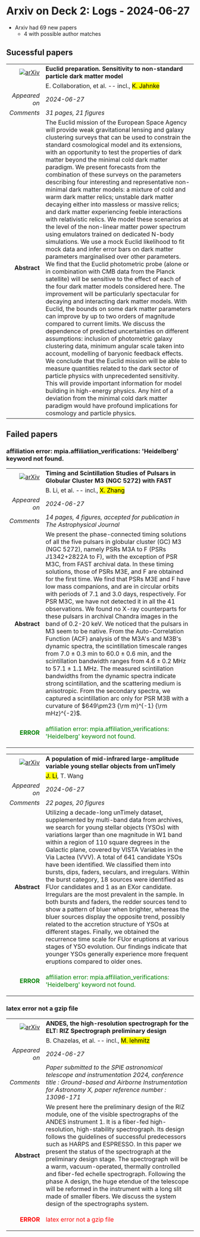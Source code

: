 # Arxiv on Deck 2: Logs - 2024-06-27

* Arxiv had 69 new papers
    * 4 with possible author matches

## Sucessful papers


|||
|---:|:---|
| [![arXiv](https://img.shields.io/badge/arXiv-2406.18274-b31b1b.svg)](https://arxiv.org/abs/2406.18274) | **Euclid preparation. Sensitivity to non-standard particle dark matter model**  |
|| E. Collaboration, et al. -- incl., <mark>K. Jahnke</mark> |
|*Appeared on*| *2024-06-27*|
|*Comments*| *31 pages, 21 figures*|
|**Abstract**|            The Euclid mission of the European Space Agency will provide weak gravitational lensing and galaxy clustering surveys that can be used to constrain the standard cosmological model and its extensions, with an opportunity to test the properties of dark matter beyond the minimal cold dark matter paradigm. We present forecasts from the combination of these surveys on the parameters describing four interesting and representative non-minimal dark matter models: a mixture of cold and warm dark matter relics; unstable dark matter decaying either into massless or massive relics; and dark matter experiencing feeble interactions with relativistic relics. We model these scenarios at the level of the non-linear matter power spectrum using emulators trained on dedicated N-body simulations. We use a mock Euclid likelihood to fit mock data and infer error bars on dark matter parameters marginalised over other parameters. We find that the Euclid photometric probe (alone or in combination with CMB data from the Planck satellite) will be sensitive to the effect of each of the four dark matter models considered here. The improvement will be particularly spectacular for decaying and interacting dark matter models. With Euclid, the bounds on some dark matter parameters can improve by up to two orders of magnitude compared to current limits. We discuss the dependence of predicted uncertainties on different assumptions: inclusion of photometric galaxy clustering data, minimum angular scale taken into account, modelling of baryonic feedback effects. We conclude that the Euclid mission will be able to measure quantities related to the dark sector of particle physics with unprecedented sensitivity. This will provide important information for model building in high-energy physics. Any hint of a deviation from the minimal cold dark matter paradigm would have profound implications for cosmology and particle physics.         |

## Failed papers

### affiliation error: mpia.affiliation_verifications: 'Heidelberg' keyword not found. 


|||
|---:|:---|
| [![arXiv](https://img.shields.io/badge/arXiv-2406.18169-b31b1b.svg)](https://arxiv.org/abs/2406.18169) | **Timing and Scintillation Studies of Pulsars in Globular Cluster M3 (NGC 5272) with FAST**  |
|| B. Li, et al. -- incl., <mark>X. Zhang</mark> |
|*Appeared on*| *2024-06-27*|
|*Comments*| *14 pages, 4 figures, accepted for publication in The Astrophysical Journal*|
|**Abstract**|            We present the phase-connected timing solutions of all the five pulsars in globular cluster (GC) M3 (NGC 5272), namely PSRs M3A to F (PSRs J1342+2822A to F), with the exception of PSR M3C, from FAST archival data. In these timing solutions, those of PSRs M3E, and F are obtained for the first time. We find that PSRs M3E and F have low mass companions, and are in circular orbits with periods of 7.1 and 3.0 days, respectively. For PSR M3C, we have not detected it in all the 41 observations. We found no X-ray counterparts for these pulsars in archival Chandra images in the band of 0.2-20 keV. We noticed that the pulsars in M3 seem to be native. From the Auto-Correlation Function (ACF) analysis of the M3A's and M3B's dynamic spectra, the scintillation timescale ranges from $7.0\pm0.3$ min to $60.0\pm0.6$ min, and the scintillation bandwidth ranges from $4.6\pm0.2$ MHz to $57.1\pm1.1$ MHz. The measured scintillation bandwidths from the dynamic spectra indicate strong scintillation, and the scattering medium is anisotropic. From the secondary spectra, we captured a scintillation arc only for PSR M3B with a curvature of $649\pm23 {\rm m}^{-1} {\rm mHz}^{-2}$.         |
|<p style="color:green"> **ERROR** </p>| <p style="color:green">affiliation error: mpia.affiliation_verifications: 'Heidelberg' keyword not found.</p> |


|||
|---:|:---|
| [![arXiv](https://img.shields.io/badge/arXiv-2406.18303-b31b1b.svg)](https://arxiv.org/abs/2406.18303) | **A population of mid-infrared large-amplitude variable young stellar objects from unTimely**  |
|| <mark>J. Li</mark>, T. Wang |
|*Appeared on*| *2024-06-27*|
|*Comments*| *22 pages, 20 figures*|
|**Abstract**|            Utilizing a decade-long unTimely dataset, supplemented by multi-band data from archives, we search for young stellar objects (YSOs) with variations larger than one magnitude in W1 band within a region of 110 square degrees in the Galactic plane, covered by VISTA Variables in the Via Lactea (VVV). A total of 641 candidate YSOs have been identified. We classified them into bursts, dips, faders, seculars, and irregulars. Within the burst category, 18 sources were identified as FUor candidates and 1 as an EXor candidate. Irregulars are the most prevalent in the sample. In both bursts and faders, the redder sources tend to show a pattern of bluer when brighter, whereas the bluer sources display the opposite trend, possibly related to the accretion structure of YSOs at different stages. Finally, we obtained the recurrence time scale for FUor eruptions at various stages of YSO evolution. Our findings indicate that younger YSOs generally experience more frequent eruptions compared to older ones.         |
|<p style="color:green"> **ERROR** </p>| <p style="color:green">affiliation error: mpia.affiliation_verifications: 'Heidelberg' keyword not found.</p> |

### latex error not a gzip file 


|||
|---:|:---|
| [![arXiv](https://img.shields.io/badge/arXiv-2406.18317-b31b1b.svg)](https://arxiv.org/abs/2406.18317) | **ANDES, the high-resolution spectrograph for the ELT: RIZ Spectrograph preliminary design**  |
|| B. Chazelas, et al. -- incl., <mark>M. lehmitz</mark> |
|*Appeared on*| *2024-06-27*|
|*Comments*| *Paper submitted to the SPIE astronomical telescope and instrumentation 2024, conference title : Ground-based and Airborne Instrumentation for Astronomy X, paper reference number : 13096-171*|
|**Abstract**|            We present here the preliminary design of the RIZ module, one of the visible spectrographs of the ANDES instrument 1. It is a fiber-fed high-resolution, high-stability spectrograph. Its design follows the guidelines of successful predecessors such as HARPS and ESPRESSO. In this paper we present the status of the spectrograph at the preliminary design stage. The spectrograph will be a warm, vacuum-operated, thermally controlled and fiber-fed echelle spectrograph. Following the phase A design, the huge etendue of the telescope will be reformed in the instrument with a long slit made of smaller fibers. We discuss the system design of the spectrographs system.         |
|<p style="color:red"> **ERROR** </p>| <p style="color:red">latex error not a gzip file</p> |

